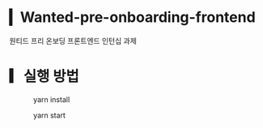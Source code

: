 # ▎Wanted-pre-onboarding-frontend

<span> 원티드 프리 온보딩 프론트엔드 인턴십 과제 </span>

# ▎실행 방법

<ul>
  <ol>yarn install</ol>
  <ol>yarn start</ol>
</ul>
